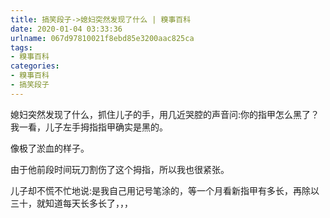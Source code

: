 ```yaml
---
title: 搞笑段子->媳妇突然发现了什么 | 糗事百科
date: 2020-01-04 03:33:36
urlname: 067d97810021f8ebd85e3200aac825ca
tags: 
- 糗事百科
categories:
- 糗事百科
- 搞笑段子
---
```

媳妇突然发现了什么，抓住儿子的手，用几近哭腔的声音问:你的指甲怎么黑了？我一看，儿子左手拇指指甲确实是黑的。

像极了淤血的样子。

由于他前段时间玩刀割伤了这个拇指，所以我也很紧张。

儿子却不慌不忙地说:是我自己用记号笔涂的，等一个月看新指甲有多长，再除以三十，就知道每天长多长了，，，


